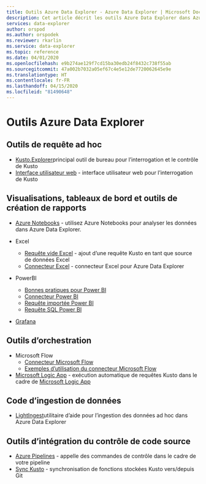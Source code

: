 ```yaml
---
title: Outils Azure Data Explorer - Azure Data Explorer | Microsoft Docs
description: Cet article décrit les outils Azure Data Explorer dans Azure Data Explorer.
services: data-explorer
author: orspod
ms.author: orspodek
ms.reviewer: rkarlin
ms.service: data-explorer
ms.topic: reference
ms.date: 04/01/2020
ms.openlocfilehash: e9b274ae129f7cd15ba30edb24f8432c738f55ab
ms.sourcegitcommit: 47a002b7032a05ef67c4e5e12de7720062645e9e
ms.translationtype: HT
ms.contentlocale: fr-FR
ms.lasthandoff: 04/15/2020
ms.locfileid: "81490648"
---
```

# <a name="azure-data-explorer-tools"></a>Outils Azure Data Explorer

## <a name="ad-hoc-query-tools"></a>Outils de requête ad hoc


* [Kusto.Explorer](./kusto-explorer.md)principal outil de bureau pour l’interrogation et le contrôle de Kusto
* [Interface utilisateur web](https://docs.microsoft.com/azure/data-explorer/web-query-data) - interface utilisateur web pour l’interrogation de Kusto

## <a name="visualizations-dashboards-and-reporting-tools"></a>Visualisations, tableaux de bord et outils de création de rapports


* [Azure Notebooks](https://docs.microsoft.com/azure/data-explorer/azure-notebooks) - utilisez Azure Notebooks pour analyser les données dans Azure Data Explorer.
* Excel
    * [Requête vide Excel](https://docs.microsoft.com/azure/data-explorer/excel-blank-query) - ajout d’une requête Kusto en tant que source de données Excel
    * [Connecteur Excel](https://docs.microsoft.com/azure/data-explorer/excel-connector) - connecteur Excel pour Azure Data Explorer 

* PowerBI

   * [Bonnes pratiques pour Power BI](https://docs.microsoft.com/azure/data-explorer/power-bi-best-practices)
   * [Connecteur Power BI](https://docs.microsoft.com/azure/data-explorer/power-bi-connector)
   * [Requête importée Power BI](https://docs.microsoft.com/azure/data-explorer/power-bi-imported-query) 
   * [Requête SQL Power BI](https://docs.microsoft.com/azure/data-explorer/power-bi-sql-query)

* [Grafana](https://docs.microsoft.com/azure/data-explorer/grafana)

## <a name="orchestration-tools"></a>Outils d’orchestration


* Microsoft Flow
    * [Connecteur Microsoft Flow](https://docs.microsoft.com/azure/data-explorer/flow)
    * [Exemples d’utilisation du connecteur Microsoft Flow](https://docs.microsoft.com/azure/data-explorer/flow-usage)
* [Microsoft Logic App](./logicapps.md) - exécution automatique de requêtes Kusto dans le cadre de [Microsoft Logic App](https://docs.microsoft.com/azure/logic-apps/logic-apps-what-are-logic-apps)



## <a name="data-ingestion-tools"></a>Code d’ingestion de données


* [LightIngest](https://docs.microsoft.com/azure/data-explorer/lightingest)utilitaire d’aide pour l’ingestion des données ad hoc dans Azure Data Explorer
 



## <a name="source-control-integration-tools"></a>Outils d’intégration du contrôle de code source

* [Azure Pipelines](https://docs.microsoft.com/azure/data-explorer/devops) - appelle des commandes de contrôle dans le cadre de votre pipeline
* [Sync Kusto](./synckusto.md) - synchronisation de fonctions stockées Kusto vers/depuis Git
